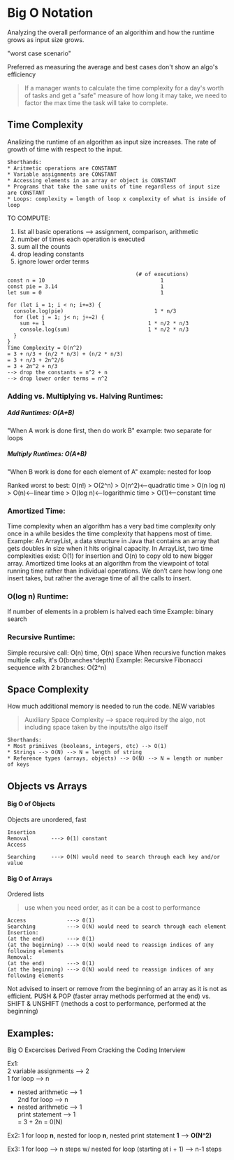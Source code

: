 # Big O Notation

Analyzing the overall performance of an algorithim and how the runtime grows as input size grows.

"worst case scenario"

Preferred as measuring the average and best cases don't show an algo's efficiency
> If a manager wants to calculate the time complexity for a day's worth of tasks and get a "safe" measure of how long it may take, we need to factor the max time the task will take to complete.

## Time Complexity
Analizing the runtime of an algorithm as input size increases.
The rate of growth of time with respect to the input.
```
Shorthands:
* Aritmetic operations are CONSTANT
* Variable assignments are CONSTANT
* Accessing elements in an array or object is CONSTANT
* Programs that take the same units of time regardless of input size are CONSTANT
* Loops: complexity = length of loop x complexity of what is inside of loop
```

TO COMPUTE:
1. list all basic operations --> assignment, comparison, arithmetic
2. number of times each operation is executed
3. sum all the counts
4. drop leading constants
5. ignore lower order terms

```
                                         (# of executions)
const n = 10                                     1
const pie = 3.14                                 1
let sum = 0                                      1

for (let i = 1; i < n; i+=3) {
  console.log(pie)                             1 * n/3
  for (let j = 1; j< n; j+=2) {
    sum += 1                                 1 * n/2 * n/3
    console.log(sum)                         1 * n/2 * n/3
  }
}
Time Complexity = O(n^2)
= 3 + n/3 + (n/2 * n/3) + (n/2 * n/3)
= 3 + n/3 + 2n^2/6
= 3 + 2n^2 + n/3
--> drop the constants = n^2 + n
--> drop lower order terms = n^2
```

### Adding vs. Multiplying vs. Halving Runtimes:

##### Add Runtimes: O(A+B)
"When A work is done first, then do work B"
example: two separate for loops

##### Multiply Runtimes: O(A*B)
"When B work is done for each element of A"
example: nested for loop

Ranked worst to best:
O(n!) > O(2^n) > O(n^2)<--quadratic time > O(n log n) > O(n)<--linear time > O(log n)<--logarithmic time > O(1)<--constant time

### Amortized Time:
Time complexity when an algorithm has a very bad time complexity only once in a while besides the time complexity that happens most of time.
Example: An ArrayList, a data structure in Java that contains an array that gets doubles in size when it hits original capacity.
In ArrayList, two time complexities exist: O(1) for insertion and O(n) to copy old to new bigger array.
Amortized time looks at an algorithm from the viewpoint of total running time rather than individual operations. We don’t care how long one insert takes, but rather the average time of all the calls to insert.

### O(log n) Runtime:
If number of elements in a problem is halved each time
Example: binary search

### Recursive Runtime:
Simple recursive call: O(n) time, O(n) space
When recursive function makes multiple calls, it's O(branches^depth)
Example: Recursive Fibonacci sequence with 2 branches: O(2^n)

## Space Complexity
How much additional memory is needed to run the code.
NEW variables
> Auxiliary Space Complexity --> space required by the algo, not including space taken by the inputs/the algo itself
```
Shorthands:
* Most primiives (booleans, integers, etc) --> O(1)
* Strings --> O(N) --> N = length of string
* Reference types (arrays, objects) --> O(N) --> N = length or number of keys
```
## Objects vs Arrays

#### Big O of Objects
Objects are unordered, fast

```
Insertion
Removal       ---> 0(1) constant
Access

Searching     ---> O(N) would need to search through each key and/or value
```

#### Big O of Arrays
Ordered lists
> use when you need order, as it can be a cost to performance

```
Access             ---> 0(1)
Searching          ---> O(N) would need to search through each element
Insertion:
(at the end)       ---> 0(1)
(at the beginning) ---> O(N) would need to reassign indices of any following elements
Removal:
(at the end)       ---> 0(1)
(at the beginning) ---> O(N) would need to reassign indices of any following elements
```

Not advised to insert or remove from the beginning of an array as it is not as efficient.
PUSH & POP
(faster array methods performed at the end)
vs.
SHIFT & UNSHIFT
(methods a cost to performance, performed at the beginning)

## Examples:
Big O Excercises Derived From Cracking the Coding Interview

Ex1:</br>
2 variable assignments --> 2</br>
1 for loop --> n</br>
 - nested arithmetic --> 1</br>
2nd for loop --> n</br>
 - nested arithmetic --> 1</br>
print statement --> 1</br>
= 3 + 2n = 0(N)

Ex2:
1 for loop **n**, nested for loop **n**, nested print statement **1** --> **O(N^2)**

Ex3:
1 for loop --> n steps
    w/ nested for loop (starting at i + 1) --> n-1 steps
